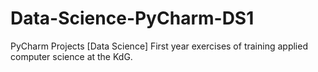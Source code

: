 # Data-Science-PyCharm-DS1
PyCharm Projects [Data Science] First year exercises of training applied computer science at the KdG.
